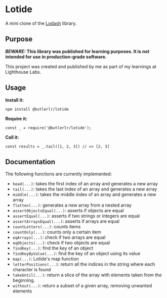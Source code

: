 # Lotide

A mini clone of the [Lodash](https://lodash.com) library.

## Purpose

**_BEWARE:_ This library was published for learning purposes. It is _not_ intended for use in production-grade software.**

This project was created and published by me as part of my learnings at Lighthouse Labs. 

## Usage

**Install it:**

`npm install @butlerlr/lotide`

**Require it:**

`const _ = require('@butlerlr/lotide');`

**Call it:**

`const results = _.tail([1, 2, 3]) // => [2, 3]`

## Documentation

The following functions are currently implemented:

* `head(...)`: takes the first index of an array and generates a new array
* `tail(...)`: takes the last index of an array and generates a new array
* `middle(...)`: takes the middle index of an array and generates a new array
* `flatten(...)`: generates a new array from a nested array
* `assertObjectsEqual(...)`: asserts if objects are equal
* `assertEqual(...)`: asserts if two strings or integers are equal
* `assertArraysEqual(...)`: asserts if arrays are equal
* `countLetters(...)`: counts items
* `countOnly(...)`: counts only a certain item
* `eqArrays(...)`: check if two arrays are equal
* `eqObjects(...)`: check if two objects are equal
* `findKey(...)`: find the key of an object
* `findKeyByValue(...)`: find the key of an object using its value
* `map(...)`: Lotide's map function
* `letterPositions(...)`: return all the indices in the string where each character is found
* `takeUntil(...)`: return a slice of the array with elements taken from the beginning.
* `without(...)`: return a subset of a given array, removing unwanted elements
